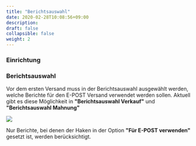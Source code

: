 ```yaml
---
title: "Berichtsauswahl"
date: 2020-02-28T10:08:56+09:00
description: 
draft: false
collapsible: false
weight: 2
---
```

### Einrichtung

### Berichtsauswahl
Vor dem ersten Versand muss in der Berichtsauswahl ausgewählt werden, welche Berichte für den E-POST Versand verwendet werden sollen. Aktuell gibt es diese Möglichkeit in **"Berichtsauswahl Verkauf"** und **"Berichtsauswahl Mahnung"**

![](images/apps/E-POST/de-de/app_reportselection.png)

Nur Berichte, bei denen der Haken in der Option **"Für E-POST verwenden"** gesetzt ist, werden berücksichtigt.


